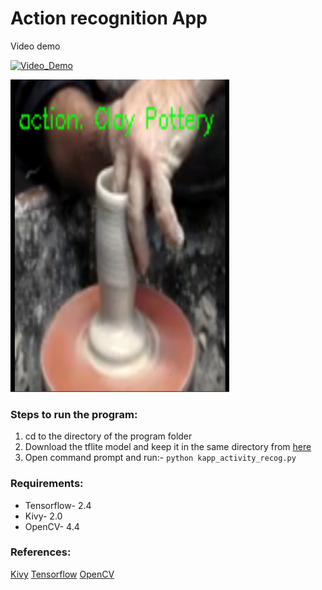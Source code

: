 # Action recognition App

Video demo

[![Video_Demo](https://img.youtube.com/vi/2e0dKyALA-w/0.jpg)](https://www.youtube.com/watch?v=2e0dKyALA-w)

<img src="https://github.com/computervisionpro/action-recognition/blob/main/activity-recognition.png" alt="Output" width="350" height="500">


### Steps to run the program:

1. cd to the directory of the program folder
2. Download the tflite model and keep it in the same directory from [here](https://drive.google.com/file/d/1HVZAp7QSxF_5gSLR5zRKOP54q4mg1rU7/view?usp=sharing)
3. Open command prompt and run:- `python kapp_activity_recog.py`



### Requirements:

- Tensorflow- 2.4
- Kivy- 2.0
- OpenCV- 4.4


### References:

[Kivy](http://inclem.net/pages/kivy-crash-course/)
[Tensorflow](https://www.tensorflow.org/lite)
[OpenCV](https://www.pyimagesearch.com/)

